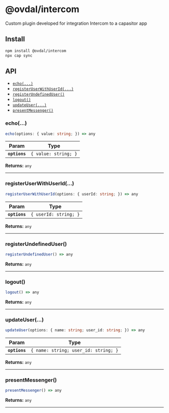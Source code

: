 # @ovdal/intercom

Custom plugin developed for integration Intercom to a capasitor app

## Install

```bash
npm install @ovdal/intercom
npx cap sync
```

## API

<docgen-index>

* [`echo(...)`](#echo)
* [`registerUserWithUserId(...)`](#registeruserwithuserid)
* [`registerUndefinedUser()`](#registerundefineduser)
* [`logout()`](#logout)
* [`updateUser(...)`](#updateuser)
* [`presentMessenger()`](#presentmessenger)

</docgen-index>

<docgen-api>
<!--Update the source file JSDoc comments and rerun docgen to update the docs below-->

### echo(...)

```typescript
echo(options: { value: string; }) => any
```

| Param         | Type                            |
| ------------- | ------------------------------- |
| **`options`** | <code>{ value: string; }</code> |

**Returns:** <code>any</code>

--------------------


### registerUserWithUserId(...)

```typescript
registerUserWithUserId(options: { userId: string; }) => any
```

| Param         | Type                             |
| ------------- | -------------------------------- |
| **`options`** | <code>{ userId: string; }</code> |

**Returns:** <code>any</code>

--------------------


### registerUndefinedUser()

```typescript
registerUndefinedUser() => any
```

**Returns:** <code>any</code>

--------------------


### logout()

```typescript
logout() => any
```

**Returns:** <code>any</code>

--------------------


### updateUser(...)

```typescript
updateUser(options: { name: string; user_id: string; }) => any
```

| Param         | Type                                            |
| ------------- | ----------------------------------------------- |
| **`options`** | <code>{ name: string; user_id: string; }</code> |

**Returns:** <code>any</code>

--------------------


### presentMessenger()

```typescript
presentMessenger() => any
```

**Returns:** <code>any</code>

--------------------

</docgen-api>
